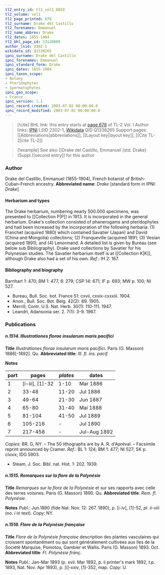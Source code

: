 ```yaml
---
tl2_entry_id: tl2_vol1_0859
tl2_volume: vol1
tl2_page_printed: 678
tl2_surname: Drake del Castillo
tl2_forenames: Emmanuel
tl2_name_abbrev: Drake
tl2_dates: 1855-1904
tl2_bhl_page_id: 33120809
author_lsid: 2302-1
wikidata_id: Q1338265
ipni_surname: Drake del Castillo
ipni_forenames: Emmanuel
ipni_standard_form: Drake
ipni_dates: 1855-1904
ipni_taxon_scope: 
- Botany
- Pteridophytes
- Spermatophytes
ipni_geo_scope: 
- France
ipni_version: 1.1
ipni_record_created: 2003-07-02 00:00:00.0
ipni_record_modified: 2003-07-02 00:00:00.0
---
```


> [!cite] BHL link: this entry starts at [page 678](https://www.biodiversitylibrary.org/page/33120809) of TL-2 Vol. I
> Author links: [IPNI](https://www.ipni.org/a/2302-1) LSID 2302-1, [Wikidata](https://www.wikidata.org/wiki/Q1338265) QID Q1338265
> Support pages: [[Abbreviations|abbreviations]], [[Layout key|layout key]], [[Cite TL-2|cite TL-2]]

> [!example] See also [[Drake del Castillo, Emmanuel {std. Drake} (Suppl.)|second entry]] for this author

### Author

Drake del Castillo, Emmanuel (1855-1904), French botanist of British-Cuban-French ancestry. 
**Abbreviated name**: *Drake* \[standard form in IPNI: *Drake*\]

#### Herbarium and types

The Drake herbarium, numbering nearly 500.000 specimens, was presented to [[Collection P|P]] in 1913. It is incorporated in the general herbarium. Drake's collection consisted of phanerogams and pteridophytes and had been increased by the incorporation of the following herbaria: (1) Franchet (acquired 1880) which contained Savatier (Japan) and David (China and Mongolia) collections; (2) Franqueville (acquired 1891; (3) Vesian (acquired 1891); and (4) Lenormand. A detailed list is given by Bureau (see below sub Bibliography). Drake used collections by Savatier for his Polynesian studies. The Savatier herbarium itself is at [[Collection K|K]], although Drake also had a set of his own.
*Ref*.: IH 2: 167.

#### Bibliography and biography

Barnhart 1: 470; BM 1: 477, 6: 279; CSP 14: 671; IF p. 693; MW p. 100; NI 527.
- Bureau, Bull. Soc. bot. France 51: cxvii, cxxix-cxxxiii. 1904.
- Anon., Bull. Soc. Bot. Belg. 42(2): 89. 1905.
- Merrill, Contr. U.S. Nat. Herb. 30(1): 110-111. 1947.
- Leandri, Adansonia ser. 2. 7(1): 3-9. 1967.

### Publications

##### n.1514. Illustrationes florae insularum maris pacifici

**Title**
*Illustrationes florae insularum maris pacifici*. Paris (G. Masson) 1886\[-1892\]. Qu.
**Abbreviated title**: *Ill. fl. ins. pacif.*

**Notes**

|part	|pages	|*plates*	|dates	|
|---	|---	|---	|---	|
|1	|\[i-iii\], \[1\]-32	|1-10	|Mar 1886	|
|2	|33-48	|11-20	|Jul 1886	|
|3	|49-64	|21-30	|Jun 1887	|
|4	|65-80	|31-40	|Mai 1888|
|5	|81-104	|41-50	|Jul 1889|
|6	|105-216	|-	|Jul 1890|
|7	|217-458	|-	|Jul-Aug 1892|

*Copies*: BR, G, NY. – The 50 lithographs are by A. R. d'Apréval. – Facsimile reprint announced by Cramer.
*Ref*.: BL 1: 124; BM 1: 477; NI 527; SK p. clxxix; IDG 5903.
- Steam, J. Soc. Bibl. nat. Hist. 1: 202. 1939.

##### n.1515. Remarques sur la flore de la Polynésie

**Title**
*Remarques sur la flore de la Polynésie* et sur ses rapports avec celle des terres voisines. Paris (G. Masson) 1890. Qu.
**Abbreviated title**: *Rem. fl. Polynésie*.

**Notes**
*Publ*.: Jun.1890 (fide Nat. Nov. 12: 267. 1890), p. \[i-iv\], \[1\]-52, *pl. ii-viii* (no. *i* in text).
*Copy*: NY.

##### n.1516. Flore de la Polynésie française

**Title**
*Flore de la Polynésie française* description des plantes vasculaires qui croissent spontanément ou qui sont généralement cultivées aux Iles de la Société Marquise, Pomotou, Gambier et Wallis. Paris (G. Masson) 1893. Oct.
**Abbreviated title**: *Fl. Polynésie franç.*

**Notes**
*Publ*.: Jan-Mar 1893 (p. xvii: Mar 1892, p. ii printer's mark 1892, t.p. 1893, Nat. Nov. Apr 1893), p. \[i\]-xxiv, \[1\]-352, map. *Copy*: U.

